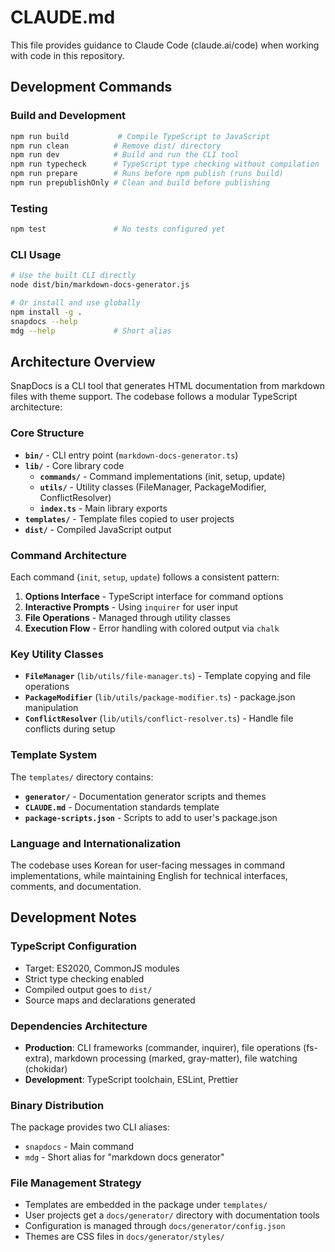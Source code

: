 # CLAUDE.md

This file provides guidance to Claude Code (claude.ai/code) when working with code in this repository.

## Development Commands

### Build and Development
```bash
npm run build           # Compile TypeScript to JavaScript
npm run clean          # Remove dist/ directory
npm run dev            # Build and run the CLI tool
npm run typecheck      # TypeScript type checking without compilation
npm run prepare        # Runs before npm publish (runs build)
npm run prepublishOnly # Clean and build before publishing
```

### Testing
```bash
npm test               # No tests configured yet
```

### CLI Usage
```bash
# Use the built CLI directly
node dist/bin/markdown-docs-generator.js

# Or install and use globally
npm install -g .
snapdocs --help
mdg --help             # Short alias
```

## Architecture Overview

SnapDocs is a CLI tool that generates HTML documentation from markdown files with theme support. The codebase follows a modular TypeScript architecture:

### Core Structure
- **`bin/`** - CLI entry point (`markdown-docs-generator.ts`)
- **`lib/`** - Core library code
  - **`commands/`** - Command implementations (init, setup, update)
  - **`utils/`** - Utility classes (FileManager, PackageModifier, ConflictResolver)
  - **`index.ts`** - Main library exports
- **`templates/`** - Template files copied to user projects
- **`dist/`** - Compiled JavaScript output

### Command Architecture
Each command (`init`, `setup`, `update`) follows a consistent pattern:
1. **Options Interface** - TypeScript interface for command options
2. **Interactive Prompts** - Using `inquirer` for user input
3. **File Operations** - Managed through utility classes
4. **Execution Flow** - Error handling with colored output via `chalk`

### Key Utility Classes
- **`FileManager`** (`lib/utils/file-manager.ts`) - Template copying and file operations
- **`PackageModifier`** (`lib/utils/package-modifier.ts`) - package.json manipulation
- **`ConflictResolver`** (`lib/utils/conflict-resolver.ts`) - Handle file conflicts during setup

### Template System
The `templates/` directory contains:
- **`generator/`** - Documentation generator scripts and themes
- **`CLAUDE.md`** - Documentation standards template
- **`package-scripts.json`** - Scripts to add to user's package.json

### Language and Internationalization
The codebase uses Korean for user-facing messages in command implementations, while maintaining English for technical interfaces, comments, and documentation.

## Development Notes

### TypeScript Configuration
- Target: ES2020, CommonJS modules
- Strict type checking enabled
- Compiled output goes to `dist/`
- Source maps and declarations generated

### Dependencies Architecture
- **Production**: CLI frameworks (commander, inquirer), file operations (fs-extra), markdown processing (marked, gray-matter), file watching (chokidar)
- **Development**: TypeScript toolchain, ESLint, Prettier

### Binary Distribution
The package provides two CLI aliases:
- `snapdocs` - Main command
- `mdg` - Short alias for "markdown docs generator"

### File Management Strategy
- Templates are embedded in the package under `templates/`
- User projects get a `docs/generator/` directory with documentation tools
- Configuration is managed through `docs/generator/config.json`
- Themes are CSS files in `docs/generator/styles/`